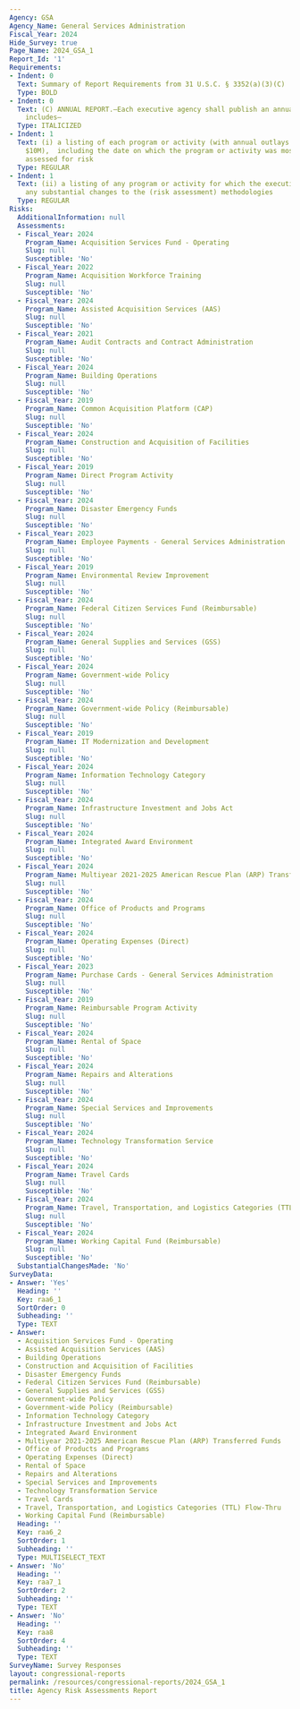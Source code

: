 ```yaml
---
Agency: GSA
Agency_Name: General Services Administration
Fiscal_Year: 2024
Hide_Survey: true
Page_Name: 2024_GSA_1
Report_Id: '1'
Requirements:
- Indent: 0
  Text: Summary of Report Requirements from 31 U.S.C. § 3352(a)(3)(C)
  Type: BOLD
- Indent: 0
  Text: (C) ANNUAL REPORT.—Each executive agency shall publish an annual report that
    includes—
  Type: ITALICIZED
- Indent: 1
  Text: (i) a listing of each program or activity (with annual outlays greater than
    $10M),  including the date on which the program or activity was most recently
    assessed for risk
  Type: REGULAR
- Indent: 1
  Text: (ii) a listing of any program or activity for which the executive agency makes
    any substantial changes to the (risk assessment) methodologies
  Type: REGULAR
Risks:
  AdditionalInformation: null
  Assessments:
  - Fiscal_Year: 2024
    Program_Name: Acquisition Services Fund - Operating
    Slug: null
    Susceptible: 'No'
  - Fiscal_Year: 2022
    Program_Name: Acquisition Workforce Training
    Slug: null
    Susceptible: 'No'
  - Fiscal_Year: 2024
    Program_Name: Assisted Acquisition Services (AAS)
    Slug: null
    Susceptible: 'No'
  - Fiscal_Year: 2021
    Program_Name: Audit Contracts and Contract Administration
    Slug: null
    Susceptible: 'No'
  - Fiscal_Year: 2024
    Program_Name: Building Operations
    Slug: null
    Susceptible: 'No'
  - Fiscal_Year: 2019
    Program_Name: Common Acquisition Platform (CAP)
    Slug: null
    Susceptible: 'No'
  - Fiscal_Year: 2024
    Program_Name: Construction and Acquisition of Facilities
    Slug: null
    Susceptible: 'No'
  - Fiscal_Year: 2019
    Program_Name: Direct Program Activity
    Slug: null
    Susceptible: 'No'
  - Fiscal_Year: 2024
    Program_Name: Disaster Emergency Funds
    Slug: null
    Susceptible: 'No'
  - Fiscal_Year: 2023
    Program_Name: Employee Payments - General Services Administration
    Slug: null
    Susceptible: 'No'
  - Fiscal_Year: 2019
    Program_Name: Environmental Review Improvement
    Slug: null
    Susceptible: 'No'
  - Fiscal_Year: 2024
    Program_Name: Federal Citizen Services Fund (Reimbursable)
    Slug: null
    Susceptible: 'No'
  - Fiscal_Year: 2024
    Program_Name: General Supplies and Services (GSS)
    Slug: null
    Susceptible: 'No'
  - Fiscal_Year: 2024
    Program_Name: Government-wide Policy
    Slug: null
    Susceptible: 'No'
  - Fiscal_Year: 2024
    Program_Name: Government-wide Policy (Reimbursable)
    Slug: null
    Susceptible: 'No'
  - Fiscal_Year: 2019
    Program_Name: IT Modernization and Development
    Slug: null
    Susceptible: 'No'
  - Fiscal_Year: 2024
    Program_Name: Information Technology Category
    Slug: null
    Susceptible: 'No'
  - Fiscal_Year: 2024
    Program_Name: Infrastructure Investment and Jobs Act
    Slug: null
    Susceptible: 'No'
  - Fiscal_Year: 2024
    Program_Name: Integrated Award Environment
    Slug: null
    Susceptible: 'No'
  - Fiscal_Year: 2024
    Program_Name: Multiyear 2021-2025 American Rescue Plan (ARP) Transferred Funds
    Slug: null
    Susceptible: 'No'
  - Fiscal_Year: 2024
    Program_Name: Office of Products and Programs
    Slug: null
    Susceptible: 'No'
  - Fiscal_Year: 2024
    Program_Name: Operating Expenses (Direct)
    Slug: null
    Susceptible: 'No'
  - Fiscal_Year: 2023
    Program_Name: Purchase Cards - General Services Administration
    Slug: null
    Susceptible: 'No'
  - Fiscal_Year: 2019
    Program_Name: Reimbursable Program Activity
    Slug: null
    Susceptible: 'No'
  - Fiscal_Year: 2024
    Program_Name: Rental of Space
    Slug: null
    Susceptible: 'No'
  - Fiscal_Year: 2024
    Program_Name: Repairs and Alterations
    Slug: null
    Susceptible: 'No'
  - Fiscal_Year: 2024
    Program_Name: Special Services and Improvements
    Slug: null
    Susceptible: 'No'
  - Fiscal_Year: 2024
    Program_Name: Technology Transformation Service
    Slug: null
    Susceptible: 'No'
  - Fiscal_Year: 2024
    Program_Name: Travel Cards
    Slug: null
    Susceptible: 'No'
  - Fiscal_Year: 2024
    Program_Name: Travel, Transportation, and Logistics Categories (TTL) Flow-Thru
    Slug: null
    Susceptible: 'No'
  - Fiscal_Year: 2024
    Program_Name: Working Capital Fund (Reimbursable)
    Slug: null
    Susceptible: 'No'
  SubstantialChangesMade: 'No'
SurveyData:
- Answer: 'Yes'
  Heading: ''
  Key: raa6_1
  SortOrder: 0
  Subheading: ''
  Type: TEXT
- Answer:
  - Acquisition Services Fund - Operating
  - Assisted Acquisition Services (AAS)
  - Building Operations
  - Construction and Acquisition of Facilities
  - Disaster Emergency Funds
  - Federal Citizen Services Fund (Reimbursable)
  - General Supplies and Services (GSS)
  - Government-wide Policy
  - Government-wide Policy (Reimbursable)
  - Information Technology Category
  - Infrastructure Investment and Jobs Act
  - Integrated Award Environment
  - Multiyear 2021-2025 American Rescue Plan (ARP) Transferred Funds
  - Office of Products and Programs
  - Operating Expenses (Direct)
  - Rental of Space
  - Repairs and Alterations
  - Special Services and Improvements
  - Technology Transformation Service
  - Travel Cards
  - Travel, Transportation, and Logistics Categories (TTL) Flow-Thru
  - Working Capital Fund (Reimbursable)
  Heading: ''
  Key: raa6_2
  SortOrder: 1
  Subheading: ''
  Type: MULTISELECT_TEXT
- Answer: 'No'
  Heading: ''
  Key: raa7_1
  SortOrder: 2
  Subheading: ''
  Type: TEXT
- Answer: 'No'
  Heading: ''
  Key: raa8
  SortOrder: 4
  Subheading: ''
  Type: TEXT
SurveyName: Survey Responses
layout: congressional-reports
permalink: /resources/congressional-reports/2024_GSA_1
title: Agency Risk Assessments Report
---
```


